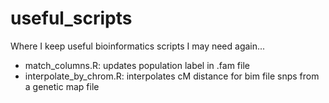 # useful_scripts
Where I keep useful bioinformatics scripts I may need again...

- match_columns.R: updates population label in .fam file 
- interpolate_by_chrom.R: interpolates cM distance for bim file snps from a genetic map file
